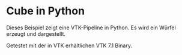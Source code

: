 # Cube in Python
Dieses Beispiel zeigt eine VTK-Pipeline in Python. Es wird ein Würfel erzeugt und dargestellt.

Getestet mit der in VTK erhältlichen VTK 7.1 Binary.
